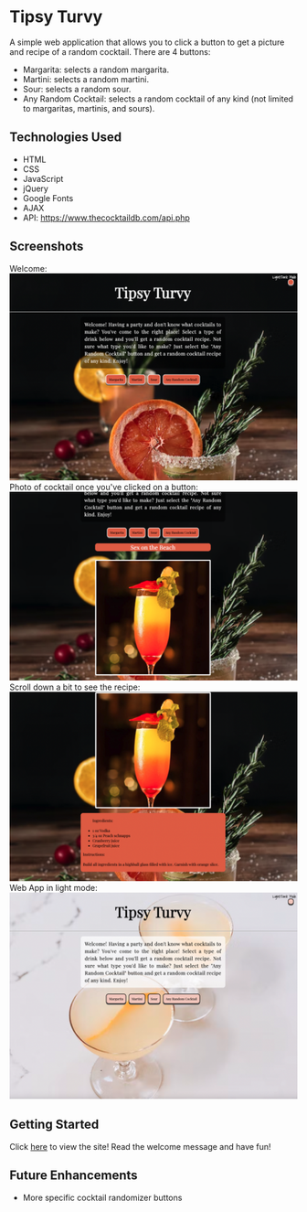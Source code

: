 # Tipsy Turvy

A simple web application that allows you to click a button to get a picture and recipe of a random cocktail.  There are 4 buttons:
- Margarita: selects a random margarita. 
- Martini: selects a random martini.
- Sour: selects a random sour.
- Any Random Cocktail: selects a random cocktail of any kind (not limited to margaritas, martinis, and sours).

## Technologies Used
- HTML
- CSS
- JavaScript
- jQuery
- Google Fonts
- AJAX
- API: https://www.thecocktaildb.com/api.php

## Screenshots
Welcome:
![Welcome](photos-for-readme/Screen%20Shot%202022-08-24%20at%2010.57.37%20AM.png)
Photo of cocktail once you've clicked on a button:
![Cocktail Photo](photos-for-readme/Screen%20Shot%202022-08-24%20at%2012.08.03%20PM.png)
Scroll down a bit to see the recipe:
![Cocktail Recipe](photos-for-readme/Screen%20Shot%202022-08-24%20at%2012.08.14%20PM.png)
Web App in light mode:
![Light Mode](photos-for-readme/Screen%20Shot%202022-08-24%20at%2010.59.14%20AM.png)

## Getting Started
Click [here](https://kellynelson13.github.io/Project-1-Cocktail-App/) to view the site!  Read the welcome message and have fun!

## Future Enhancements
- More specific cocktail randomizer buttons
